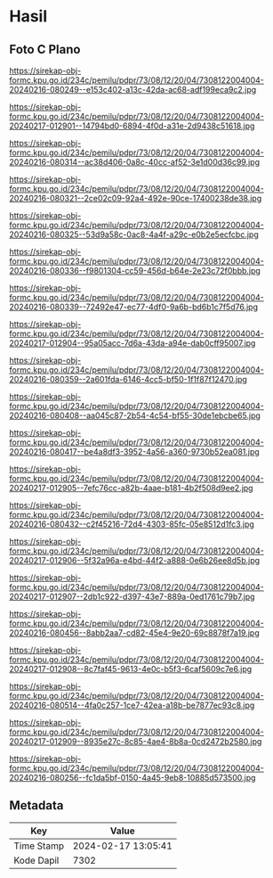 # Hasil

## Foto C Plano

https://sirekap-obj-formc.kpu.go.id/234c/pemilu/pdpr/73/08/12/20/04/7308122004004-20240216-080249--e153c402-a13c-42da-ac68-adf199eca9c2.jpg

https://sirekap-obj-formc.kpu.go.id/234c/pemilu/pdpr/73/08/12/20/04/7308122004004-20240217-012901--14794bd0-6894-4f0d-a31e-2d9438c51618.jpg

https://sirekap-obj-formc.kpu.go.id/234c/pemilu/pdpr/73/08/12/20/04/7308122004004-20240216-080314--ac38d406-0a8c-40cc-af52-3e1d00d36c99.jpg

https://sirekap-obj-formc.kpu.go.id/234c/pemilu/pdpr/73/08/12/20/04/7308122004004-20240216-080321--2ce02c09-92a4-492e-90ce-17400238de38.jpg

https://sirekap-obj-formc.kpu.go.id/234c/pemilu/pdpr/73/08/12/20/04/7308122004004-20240216-080325--53d9a58c-0ac8-4a4f-a29c-e0b2e5ecfcbc.jpg

https://sirekap-obj-formc.kpu.go.id/234c/pemilu/pdpr/73/08/12/20/04/7308122004004-20240216-080336--f9801304-cc59-456d-b64e-2e23c72f0bbb.jpg

https://sirekap-obj-formc.kpu.go.id/234c/pemilu/pdpr/73/08/12/20/04/7308122004004-20240216-080339--72492e47-ec77-4df0-9a6b-bd6b1c7f5d76.jpg

https://sirekap-obj-formc.kpu.go.id/234c/pemilu/pdpr/73/08/12/20/04/7308122004004-20240217-012904--95a05acc-7d6a-43da-a94e-dab0cff95007.jpg

https://sirekap-obj-formc.kpu.go.id/234c/pemilu/pdpr/73/08/12/20/04/7308122004004-20240216-080359--2a601fda-6146-4cc5-bf50-1f1f87f12470.jpg

https://sirekap-obj-formc.kpu.go.id/234c/pemilu/pdpr/73/08/12/20/04/7308122004004-20240216-080408--aa045c87-2b54-4c54-bf55-30de1ebcbe65.jpg

https://sirekap-obj-formc.kpu.go.id/234c/pemilu/pdpr/73/08/12/20/04/7308122004004-20240216-080417--be4a8df3-3952-4a56-a360-9730b52ea081.jpg

https://sirekap-obj-formc.kpu.go.id/234c/pemilu/pdpr/73/08/12/20/04/7308122004004-20240217-012905--7efc76cc-a82b-4aae-b181-4b2f508d9ee2.jpg

https://sirekap-obj-formc.kpu.go.id/234c/pemilu/pdpr/73/08/12/20/04/7308122004004-20240216-080432--c2f45216-72d4-4303-85fc-05e8512d1fc3.jpg

https://sirekap-obj-formc.kpu.go.id/234c/pemilu/pdpr/73/08/12/20/04/7308122004004-20240217-012906--5f32a96a-e4bd-44f2-a888-0e6b26ee8d5b.jpg

https://sirekap-obj-formc.kpu.go.id/234c/pemilu/pdpr/73/08/12/20/04/7308122004004-20240217-012907--2db1c922-d397-43e7-889a-0ed1761c79b7.jpg

https://sirekap-obj-formc.kpu.go.id/234c/pemilu/pdpr/73/08/12/20/04/7308122004004-20240216-080456--8abb2aa7-cd82-45e4-9e20-69c8878f7a19.jpg

https://sirekap-obj-formc.kpu.go.id/234c/pemilu/pdpr/73/08/12/20/04/7308122004004-20240217-012908--8c7faf45-9613-4e0c-b5f3-6caf5609c7e6.jpg

https://sirekap-obj-formc.kpu.go.id/234c/pemilu/pdpr/73/08/12/20/04/7308122004004-20240216-080514--4fa0c257-1ce7-42ea-a18b-be7877ec93c8.jpg

https://sirekap-obj-formc.kpu.go.id/234c/pemilu/pdpr/73/08/12/20/04/7308122004004-20240217-012909--8935e27c-8c85-4ae4-8b8a-0cd2472b2580.jpg

https://sirekap-obj-formc.kpu.go.id/234c/pemilu/pdpr/73/08/12/20/04/7308122004004-20240216-080256--fc1da5bf-0150-4a45-9eb8-10885d573500.jpg


## Metadata

| Key        | Value               |
| ---------- | ------------------- |
| Time Stamp | 2024-02-17 13:05:41 |
| Kode Dapil | 7302                |



